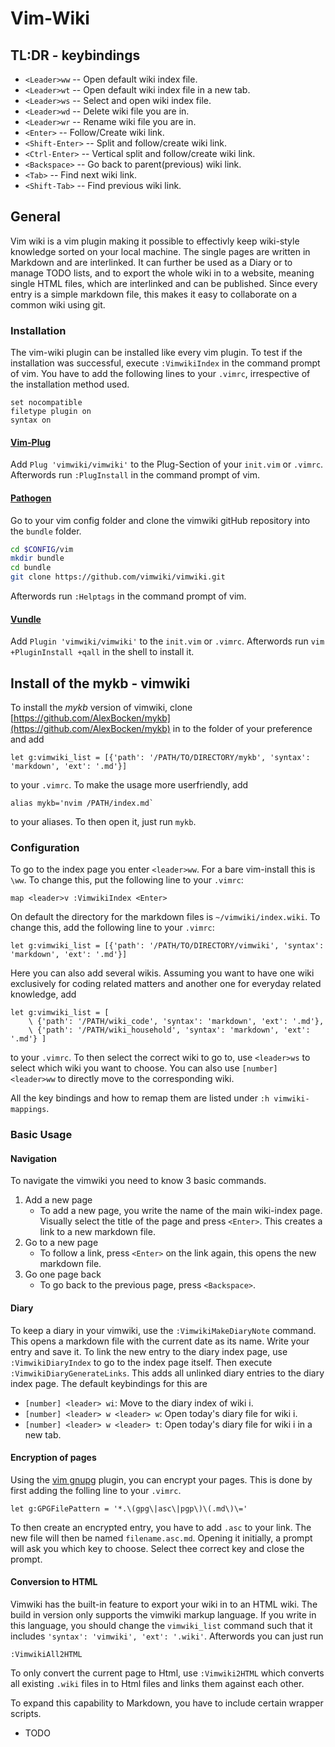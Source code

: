 # Vim-Wiki

## TL:DR - keybindings

- `<Leader>ww` -- Open default wiki index file.
- `<Leader>wt` -- Open default wiki index file in a new tab.
- `<Leader>ws` -- Select and open wiki index file.
- `<Leader>wd` -- Delete wiki file you are in.
- `<Leader>wr` -- Rename wiki file you are in.
- `<Enter>` -- Follow/Create wiki link.
- `<Shift-Enter>` -- Split and follow/create wiki link.
- `<Ctrl-Enter>` -- Vertical split and follow/create wiki link.
- `<Backspace>` -- Go back to parent(previous) wiki link.
- `<Tab>` -- Find next wiki link.
- `<Shift-Tab>` -- Find previous wiki link.


## General

Vim wiki is a vim plugin making it possible to effectivly keep wiki-style knowledge sorted on your local machine.
The single pages are written in Markdown and are interlinked.
It can further be used as a Diary or to manage TODO lists, and to export the whole wiki in to a website, meaning single HTML files, which are interlinked and can be published.
Since every entry is a simple markdown file, this makes it easy to collaborate on a common wiki using git.

### Installation

The vim-wiki plugin can be installed like every vim plugin.
To test if the installation was successful, execute `:VimwikiIndex` in the command prompt of vim.
You have to add the following lines to your `.vimrc`, irrespective of the installation method used.
```vim
set nocompatible
filetype plugin on
syntax on
```

#### [Vim-Plug](https://github.com/junegunn/vim-plug)

Add `Plug 'vimwiki/vimwiki'` to the Plug-Section of your `init.vim` or `.vimrc`.
Afterwords run `:PlugInstall` in the command prompt of vim.

#### [Pathogen](https://www.vim.org/scripts/script.php?script_id=2332)

Go to your vim config folder and clone the vimwiki gitHub repository into the `bundle` folder.
```sh
cd $CONFIG/vim
mkdir bundle
cd bundle
git clone https://github.com/vimwiki/vimwiki.git
```
Afterwords run `:Helptags` in the command prompt of vim.

#### [Vundle](https://github.com/VundleVim/Vundle.vim)

Add `Plugin 'vimwiki/vimwiki'` to the `init.vim` or `.vimrc`.
Afterwords run `vim +PluginInstall +qall` in the shell to install it.

## Install of the mykb - vimwiki

To install the _mykb_ version of vimwiki, clone [https://github.com/AlexBocken/mykb](https://github.com/AlexBocken/mykb) in to the folder of your preference and add
```
let g:vimwiki_list = [{'path': '/PATH/TO/DIRECTORY/mykb', 'syntax': 'markdown', 'ext': '.md'}]
```
to your `.vimrc`.
To make the usage more userfriendly, add
```
alias mykb='nvim /PATH/index.md`
```
to your aliases. To then open it, just run `mykb`.


### Configuration

To go to the index page you enter `<leader>ww`.
For a bare vim-install this is `\ww`.
To change this, put the following line to your `.vimrc`:
```vim
map <leader>v :VimwikiIndex <Enter>
```
On default the directory for the markdown files is `~/vimwiki/index.wiki`.
To change this, add the following line to your `.vimrc`:
```vim
let g:vimwiki_list = [{'path': '/PATH/TO/DIRECTORY/vimwiki', 'syntax': 'markdown', 'ext': '.md'}]
```
Here you can also add several wikis.
Assuming you want to have one wiki exclusively for coding related matters and another one for everyday related knowledge, add
```vim
let g:vimwiki_list = [
	\ {'path': '/PATH/wiki_code', 'syntax': 'markdown', 'ext': '.md'},
	\ {'path': '/PATH/wiki_household', 'syntax': 'markdown', 'ext': '.md'} ]
```
to your `.vimrc`.
To then select the correct wiki to go to, use `<leader>ws` to select which wiki you want to choose.
You can also use `[number] <leader>ww` to directly move to the corresponding wiki.

All the key bindings and how to remap them are listed under `:h vimwiki-mappings`.

### Basic Usage

#### Navigation

To navigate the vimwiki you need to know 3 basic commands.

1. Add a new page
	- To add a new page, you write the name of the main wiki-index page. Visually select the title of the page and press `<Enter>`. This creates a link to a new markdown file.
2. Go to a new page
	- To follow a link, press `<Enter>` on the link again, this opens the new markdown file.
3. Go one page back
	- To go back to the previous page, press `<Backspace>`.

#### Diary

To keep a diary in your vimwiki, use the `:VimwikiMakeDiaryNote` command. This opens a markdown file with the current date as its name.
Write your entry and save it.
To link the new entry to the diary index page, use `:VimwikiDiaryIndex` to go to the index page itself.
Then execute `:VimwikiDiaryGenerateLinks`. This adds all unlinked diary entries to the diary index page.
The default keybindings for this are
- `[number] <leader> wi`: Move to the diary index of wiki i.
- `[number] <leader> w <leader> w`: Open today's diary file for wiki i.
- `[number] <leader> w <leader> t`: Open today's diary file for wiki i in a new tab.

#### Encryption of pages

Using the [vim gnupg](https://github.com/jamessan/vim-gnupg) plugin, you can encrypt your pages.
This is done by first adding the folling line to your `.vimrc`.
```vim
let g:GPGFilePattern = '*.\(gpg\|asc\|pgp\)\(.md\)\='
```
To then create an encrypted entry, you have to add `.asc` to your link.
The new file will then be named `filename.asc.md`.
Opening it initially, a prompt will ask you which key to choose.
Select thee correct key and close the prompt.

#### Conversion to HTML

Vimwiki has the built-in feature to export your wiki in to an HTML wiki.
The build in version only supports the vimwiki markup language.
If you write in this language, you should change the `vimwiki_list` command such that it includes `'syntax': 'vimwiki', 'ext': '.wiki'`.
Afterwords you can just run
```
:VimwikiAll2HTML
```
To only convert the current page to Html, use `:Vimwiki2HTML`
which converts all existing `.wiki` files in to Html files and links them against each other.

To expand this capability to Markdown, you have to include certain wrapper scripts.
 -  TODO

